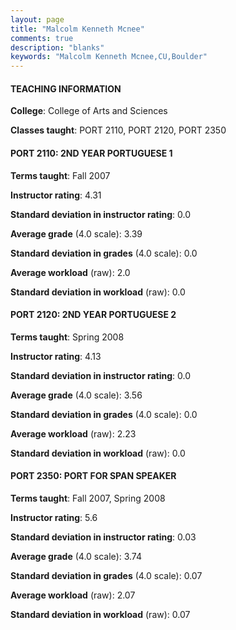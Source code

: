 ```yaml
---
layout: page
title: "Malcolm Kenneth Mcnee" 
comments: true
description: "blanks"
keywords: "Malcolm Kenneth Mcnee,CU,Boulder"
---
```

<head>
<script src="https://ajax.googleapis.com/ajax/libs/jquery/2.1.3/jquery.min.js"></script>
<script src="https://dl.dropboxusercontent.com/s/pc42nxpaw1ea4o9/highcharts.js?dl=0"></script>
<!-- <script src="../assets/js/highcharts.js"></script> -->
<style type="text/css">@font-face {
	font-family: "Bebas Neue";
	src: url(https://www.filehosting.org/file/details/544349/BebasNeue Regular.otf) format("opentype");
	}
	h1.Bebas { 
		font-family: "Bebas Neue", Verdana, Tahoma;
	}
</style>
</head>
	   
#### TEACHING INFORMATION

**College**: College of Arts and Sciences

**Classes taught**: PORT 2110, PORT 2120, PORT 2350

#### PORT 2110: 2ND YEAR PORTUGUESE 1

**Terms taught**: Fall 2007

**Instructor rating**: 4.31

**Standard deviation in instructor rating**: 0.0

**Average grade** (4.0 scale): 3.39

**Standard deviation in grades** (4.0 scale): 0.0

**Average workload** (raw): 2.0

**Standard deviation in workload** (raw): 0.0

#### PORT 2120: 2ND YEAR PORTUGUESE 2

**Terms taught**: Spring 2008

**Instructor rating**: 4.13

**Standard deviation in instructor rating**: 0.0

**Average grade** (4.0 scale): 3.56

**Standard deviation in grades** (4.0 scale): 0.0

**Average workload** (raw): 2.23

**Standard deviation in workload** (raw): 0.0

#### PORT 2350: PORT FOR SPAN SPEAKER

**Terms taught**: Fall 2007, Spring 2008

**Instructor rating**: 5.6

**Standard deviation in instructor rating**: 0.03

**Average grade** (4.0 scale): 3.74

**Standard deviation in grades** (4.0 scale): 0.07

**Average workload** (raw): 2.07

**Standard deviation in workload** (raw): 0.07

